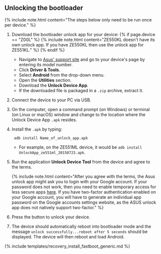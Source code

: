 ## Unlocking the bootloader

{% include note.html content="The steps below only need to be run once per device." %}

1. Download the bootloader unlock app for your device:
{% if page.device == "Z00L" %}
    {% include note.html content="ZE550KL doesn't have its own unlock app. If you have ZE550KL then use the unlock app for ZE551KL." %}
{% endif %}
    * Navigate to [Asus' support site](https://www.asus.com/support) and go to your device's page by entering its model number.
    * Click **Driver & Tools**.
    * Select **Android** from the drop-down menu.
    * Open the **Utilities** section.
    * Download the **Unlock Device App**.
    * If the downloaded file is packaged in a `.zip` archive, extract it.
2. Connect the device to your PC via USB.
3. On the computer, open a command prompt (on Windows) or terminal (on Linux or macOS) window and change to the location where the Unlock Device App `.apk` resides.
4. Install the `.apk` by typing:

        adb install Name_of_unlock_app.apk

    * For example, on the ZE551ML device, it would be `adb install UnlockApp_ze551ml_20150723.apk`.

5. Run the application **Unlock Device Tool** from the device and agree to the terms.

    {% include note.html content="After you agree with the terms, the Asus unlock app might ask you to login with your Google account. If your password does not work, then you need to enable temporary access for less secure apps [here](https://www.google.com/settings/security/lesssecureapps). If you have two-factor authentication enabled on your Google account, you will have to generate an individual app password on the Google accounts settings website, as the ASUS unlock app does not natively support two-factor." %}

6. Press the button to unlock your device.
7. The device should automatically reboot into bootloader mode and the message `unlock successfully...reboot after 5 seconds` should be displayed. The device will then reboot and load Android.

{% include templates/recovery_install_fastboot_generic.md %}
